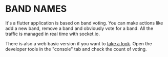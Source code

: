 # BAND NAMES

It's a flutter application is based on band voting. You can make actions like add a new band, remove a band and obviously vote for a band. All the traffic is managed in real time with socket.io.

There is also a web basic version if you want to [take a look](https://socket-bands.herokuapp.com/). Open the developer tools in the "console" tab and check the count of voting.